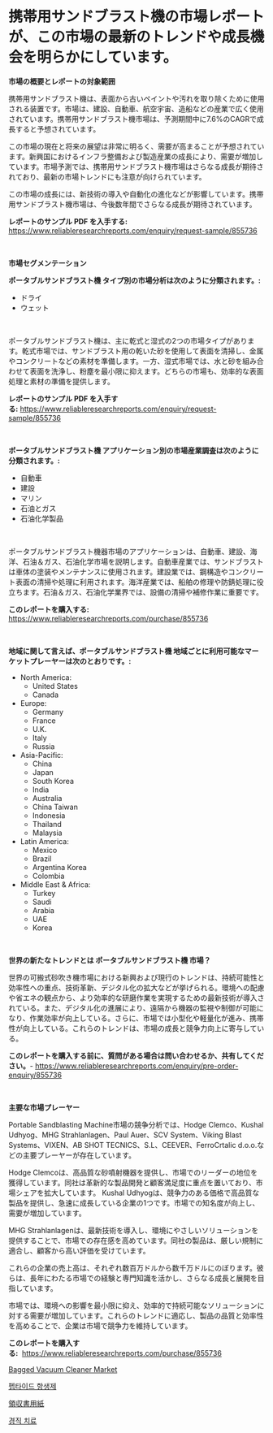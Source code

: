 <p><h1>携帯用サンドブラスト機の市場レポートが、この市場の最新のトレンドや成長機会を明らかにしています。</h1></p><p><strong>市場の概要とレポートの対象範囲</strong></p>
<p><p>携帯用サンドブラスト機は、表面から古いペイントや汚れを取り除くために使用される装置です。市場は、建設、自動車、航空宇宙、造船などの産業で広く使用されています。携帯用サンドブラスト機市場は、予測期間中に7.6%のCAGRで成長すると予想されています。</p><p>この市場の現在と将来の展望は非常に明るく、需要が高まることが予想されています。新興国におけるインフラ整備および製造産業の成長により、需要が増加しています。市場予測では、携帯用サンドブラスト機市場はさらなる成長が期待されており、最新の市場トレンドにも注意が向けられています。</p><p>この市場の成長には、新技術の導入や自動化の進化などが影響しています。携帯用サンドブラスト機市場は、今後数年間でさらなる成長が期待されています。</p></p>
<p><strong>レポートのサンプル PDF を入手する:</strong> <a href="https://www.reliableresearchreports.com/enquiry/request-sample/855736">https://www.reliableresearchreports.com/enquiry/request-sample/855736</a></p>
<p>&nbsp;</p>
<p><strong>市場セグメンテーション</strong></p>
<p><strong>ポータブルサンドブラスト機 タイプ別の市場分析は次のように分類されます。:</strong></p>
<p><ul><li>ドライ</li><li>ウェット</li></ul></p>
<p>&nbsp;</p>
<p><p>ポータブルサンドブラスト機は、主に乾式と湿式の2つの市場タイプがあります。乾式市場では、サンドブラスト用の乾いた砂を使用して表面を清掃し、金属やコンクリートなどの素材を準備します。一方、湿式市場では、水と砂を組み合わせて表面を洗浄し、粉塵を最小限に抑えます。どちらの市場も、効率的な表面処理と素材の準備を提供します。</p></p>
<p><strong>レポートのサンプル PDF を入手する:</strong>&nbsp;<a href="https://www.reliableresearchreports.com/enquiry/request-sample/855736">https://www.reliableresearchreports.com/enquiry/request-sample/855736</a></p>
<p>&nbsp;</p>
<p><strong> ポータブルサンドブラスト機 アプリケーション別の市場産業調査は次のように分類されます。:</strong></p>
<p><ul><li>自動車</li><li>建設</li><li>マリン</li><li>石油とガス</li><li>石油化学製品</li></ul></p>
<p>&nbsp;</p>
<p><p>ポータブルサンドブラスト機器市場のアプリケーションは、自動車、建設、海洋、石油＆ガス、石油化学市場を説明します。自動車産業では、サンドブラストは車体の塗装やメンテナンスに使用されます。建設業では、鋼構造やコンクリート表面の清掃や処理に利用されます。海洋産業では、船舶の修理や防錆処理に役立ちます。石油＆ガス、石油化学業界では、設備の清掃や補修作業に重要です。</p></p>
<p><strong>このレポートを購入する:</strong>&nbsp; <a href="https://www.reliableresearchreports.com/purchase/855736">https://www.reliableresearchreports.com/purchase/855736</a></p>
<p>&nbsp;</p>
<p><strong>地域に関して言えば、ポータブルサンドブラスト機 地域ごとに利用可能なマーケットプレーヤーは次のとおりです。:</strong></p>
<p><ul>
    <li>
        North America:
        <ul>
            <li>United States</li>
            <li>Canada</li>
        </ul>
    </li>
    <li>
        Europe:
        <ul>
            <li>Germany</li>
            <li>France</li>
            <li>U.K.</li>
            <li>Italy</li>
            <li>Russia</li>
        </ul>
    </li>
    <li>
        Asia-Pacific:
        <ul>
            <li>China</li>
            <li>Japan</li>
            <li>South Korea</li>
            <li>India</li>
            <li>Australia</li>
            <li>China Taiwan</li>
            <li>Indonesia</li>
            <li>Thailand</li>
            <li>Malaysia</li>
        </ul>
    </li>
    <li>
        Latin America:
        <ul>
            <li>Mexico</li>
            <li>Brazil</li>
            <li>Argentina Korea</li>
            <li>Colombia</li>
        </ul>
    </li>
    <li>
        Middle East & Africa:
        <ul>
            <li>Turkey</li>
            <li>Saudi</li>
            <li>Arabia</li>
            <li>UAE</li>
            <li>Korea</li>
        </ul>
    </li>
    </ul></p>
<p>&nbsp;</p>
<p><strong>世界の新たなトレンドとは ポータブルサンドブラスト機 市場？</strong></p>
<p><p>世界の可搬式砂吹き機市場における新興および現行のトレンドは、持続可能性と効率性への重点、技術革新、デジタル化の拡大などが挙げられる。環境への配慮や省エネの観点から、より効率的な研磨作業を実現するための最新技術が導入されている。また、デジタル化の進展により、遠隔から機器の監視や制御が可能になり、作業効率が向上している。さらに、市場では小型化や軽量化が進み、携帯性が向上している。これらのトレンドは、市場の成長と競争力向上に寄与している。</p></p>
<p><strong>このレポートを購入する前に、質問がある場合は問い合わせるか、共有してください。</strong>- <a href="https://www.reliableresearchreports.com/enquiry/pre-order-enquiry/855736">https://www.reliableresearchreports.com/enquiry/pre-order-enquiry/855736</a></p>
<p>&nbsp;</p>
<p><strong>主要な市場プレーヤー</strong></p>
<p><p>Portable Sandblasting Machine市場の競争分析では、Hodge Clemco、Kushal Udhyog、MHG Strahlanlagen、Paul Auer、SCV System、Viking Blast Systems、VIXEN、AB SHOT TECNICS、S.L、CEEVER、FerroCrtalic d.o.o.などの主要プレーヤーが存在しています。</p><p>Hodge Clemcoは、高品質な砂噴射機器を提供し、市場でのリーダーの地位を獲得しています。同社は革新的な製品開発と顧客満足度に重点を置いており、市場シェアを拡大しています。 Kushal Udhyogは、競争力のある価格で高品質な製品を提供し、急速に成長している企業の1つです。市場での知名度が向上し、需要が増加しています。</p><p>MHG Strahlanlagenは、最新技術を導入し、環境にやさしいソリューションを提供することで、市場での存在感を高めています。同社の製品は、厳しい規制に適合し、顧客から高い評価を受けています。</p><p>これらの企業の売上高は、それぞれ数百万ドルから数千万ドルにのぼります。彼らは、長年にわたる市場での経験と専門知識を活かし、さらなる成長と展開を目指しています。</p><p>市場では、環境への影響を最小限に抑え、効率的で持続可能なソリューションに対する需要が増加しています。これらのトレンドに適応し、製品の品質と効率性を高めることで、企業は市場で競争力を維持しています。</p></p>
<p><strong>このレポートを購入する:</strong>&nbsp;&nbsp;<a href="https://www.reliableresearchreports.com/purchase/855736">https://www.reliableresearchreports.com/purchase/855736</a></p>
<p><p><a href="https://github.com/Sherrillcrooksxa8i18ucf2m/Market-Research-Report-List-1/blob/main/bagged-vacuum-cleaner-market.md">Bagged Vacuum Cleaner Market</a></p><p><a href="https://medium.com/@joespinka88967/%ED%8E%A9%ED%83%80%EC%9D%B4%EB%93%9C-%ED%95%AD%EC%83%9D%EB%AC%BC%EC%A7%88-%EC%8B%9C%EC%9E%A5-%EA%B7%9C%EB%AA%A8-cagr-%ED%8A%B8%EB%A0%8C%EB%93%9C-2024-2030-1e95dd7e17f4">펩타이드 항생제</a></p><p><a href="https://medium.com/@vedakuvlis2023/%E3%83%AC%E3%82%B7%E3%83%BC%E3%83%88%E7%94%A8%E7%B4%99%E5%B8%82%E5%A0%B4%E3%81%AE%E8%A6%8F%E6%A8%A1-%E5%B9%B4%E9%96%93%E6%88%90%E9%95%B7%E7%8E%87-%E3%83%88%E3%83%AC%E3%83%B3%E3%83%89-2024%E5%B9%B4%E3%81%8B%E3%82%892030%E5%B9%B4-020ffee8d9f1">領収書用紙</a></p><p><a href="https://medium.com/@rudyswaniafgwski56664/%EA%B0%95%EC%A7%81%EC%84%B1-%EC%A6%9D%EC%83%81-%EC%B9%98%EB%A3%8C-%EC%8B%9C%EC%9E%A5-%EC%A7%80%ED%91%9C-%ED%95%B4%EB%8F%85-%EC%8B%9C%EC%9E%A5-%EC%A0%90%EC%9C%A0%EC%9C%A8-%ED%8A%B8%EB%A0%8C%EB%93%9C-%EB%B0%8F-%EC%84%B1%EC%9E%A5-%ED%8C%A8%ED%84%B4-2aa2230de69e">경직 치료</a></p></p>